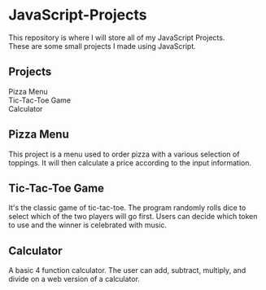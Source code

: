 # JavaScript-Projects
This repository is where I will store all of my JavaScript Projects.<br>
These are some small projects I made using JavaScript.

## Projects<br>
Pizza Menu<br>
Tic-Tac-Toe Game<br>
Calculator<br>

## Pizza Menu<br>
This project is a menu used to order pizza with a various selection of toppings. It will then calculate a price according to the input information.

## Tic-Tac-Toe Game<br>
It's the classic game of tic-tac-toe. The program randomly rolls dice to select which of the two players will go first. Users can decide which token to use and the winner is celebrated with music.

## Calculator<br>
A basic 4 function calculator. The user can add, subtract, multiply, and divide on a web version of a calculator.
